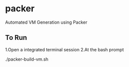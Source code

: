 # packer
Automated VM Generation using Packer

To Run
-------------------------------
1.Open a integrated terminal session
2.At the bash prompt

./packer-build-vm.sh

